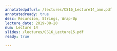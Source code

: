```yaml
---
annotatedpdfurl: /lectures/CS16_Lecture14_ann.pdf
annotatedready: true
desc: Recursion, Strings, Wrap-Up
lecture_date: 2019-08-20
num: Lecture 14
slides: /lectures/CS16_Lecture15.pdf
ready: true

---
```


